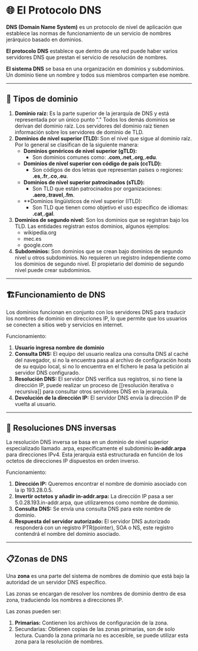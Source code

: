 # 🌐 El Protocolo DNS

**DNS (Domain Name System)** es un protocolo de nivel de aplicación que establece las normas de funcionamiento de un servicio de nombres jerárquico basado en dominios.

**El protocolo DNS** establece que dentro de una red puede haber varios servidores DNS que prestan el servicio de resolución de nombres.

**El sistema DNS** se basa en una organización en dominios y subdominios. Un dominio tiene un nombre y todos sus miembros comparten ese nombre.

---
## 🏢 Tipos de dominio

1. **Dominio raíz:** Es la parte superior de la jerarquía de DNS y está representada por un único punto "." Todos los demás dominios se derivan del dominio raíz. Los servidores del dominio raíz tienen información sobre los servidores de dominio de TLD.
2. **Dominios de nivel superior (TLD):** Son el nivel que sigue al dominio raíz. Por lo general se clasifican de la siguiente manera:
	- **Dominios genéricos de nivel superior (gTLD):**
		- Son dominios comunes como: **.com**,**.net**,**.org**,**.edu**.
	-  **Dominios de nivel superior con código de país (ccTLD):**
		-  Son códigos de dos letras que representan países o regiones: **.es**,**.fr**,**.co**,**.eu**.
	- **Dominios de nivel superior patrocinados (sTLD):**
		- Son TLD que están patrocinados por organizaciones: **.aero**,**.travel**,**.fm**.
	- **Dominios lingüísticos de nivel superior (ITLD):
		- Son TLD que tienen como objetivo el uso específico de idiomas: **.cat**,**.gal**.
3. **Dominios de segundo nivel:** Son los dominios que se registran bajo los TLD. Las entidades registran estos dominios, algunos ejemplos:
	- wikipedia.org
	- mec.es
	- google.com
4. **Subdominios:** Son dominios que se crean bajo dominios de segundo nivel u otros subdominios. No requieren un registro independiente como los dominios de segundo nivel. El propietario del dominio de segundo nivel puede crear subdominios. 

---
## 🏗️Funcionamiento de DNS

Los dominios funcionan en conjunto con los servidores DNS para traducir los nombres de dominio en direcciones IP, lo que permite que los usuarios se conecten a sitios web y servicios en internet.

Funcionamiento:
1. **Usuario ingresa nombre de dominio** 
2. **Consulta DNS:** El equipo del usuario realiza una consulta DNS al caché del navegador, si no la encuentra pasa al archivo de configuración hosts de su equipo local, si no lo encuentra en el fichero le pasa la petición al servidor DNS configurado.
3. **Resolución DNS:** El servidor DNS verifica sus registros, si no tiene la dirección IP, puede realizar un proceso de [[resolución iterativa o recursiva]] para consultar otros servidores DNS en la jerarquía.
4. **Devolución de la dirección IP:** El servidor DNS envía la dirección IP de vuelta al usuario. 

---
## 🔄 Resoluciones DNS inversas

La resolución DNS inversa se basa en un dominio de nivel superior especializado llamado .arpa, específicamente el subdominio **in-addr.arpa** para direcciones IPv4. Esta jerarquía está estructurada en función de los octetos de direcciones IP dispuestos en orden inverso.

Funcionamiento:
1. **Dirección IP:** Queremos encontrar el nombre de dominio asociado con la ip 193.28.0.5.
2. **Invertir octetos y añadir in-addr.arpa:** La dirección IP pasa a ser 5.0.28.193.in-addr.arpa, que utilizaremos como nombre de dominio.
3. **Consulta DNS:** Se envía una consulta DNS para este nombre de dominio.
4. **Respuesta del servidor autorizado:** El servidor DNS autorizado responderá con un registro PTR(pointer), SOA o NS, este registro contendrá el nombre del dominio asociado.

---
## 📋Zonas de DNS

Una **zona** es una parte del sistema de nombres de dominio que está bajo la autoridad de un servidor DNS específico.

Las zonas se encargan de resolver los nombres de dominio dentro de esa zona, traduciendo los nombres a direcciones IP.

Las zonas pueden ser:
1. **Primarias:** Contienen los archivos de configuración de la zona.
2. Secundarias: Obtienen copias de las zonas primarias, son de solo lectura. Cuando la zona primaria no es accesible, se puede utilizar esta zona para la resolución de nombres.
